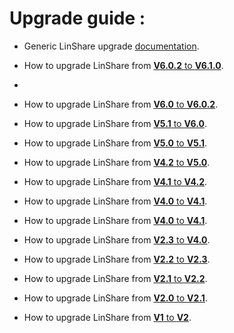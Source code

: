 # Upgrade guide :

* Generic LinShare upgrade [documentation](linshare-upgrade.md).

* How to upgrade LinShare from  [__V6.0.2__ to __V6.1.0__](linshare-upgrade-from-v6.0.2-to-v6.1.0.md).
* 
* How to upgrade LinShare from  [__V6.0__ to __V6.0.2__](linshare-upgrade-from-v6.0.0-to-v6.0.2.md).

* How to upgrade LinShare from  [__V5.1__ to __V6.0__](linshare-upgrade-from-v5.1-to-v6.0.md).

* How to upgrade LinShare from  [__V5.0__ to __V5.1__](linshare-upgrade-from-v5.0-to-v5.1.md).

* How to upgrade LinShare from  [__V4.2__ to __V5.0__](linshare-upgrade-from-v4.2-to-v5.0.md).

* How to upgrade LinShare from  [__V4.1__ to __V4.2__](linshare-upgrade-from-v4.1-to-v4.2.md).

* How to upgrade LinShare from  [__V4.0__ to __V4.1__](linshare-upgrade-from-v4.0-to-v4.1.md).

* How to upgrade LinShare from  [__V4.0__ to __V4.1__](linshare-upgrade-from-v4.0-to-v4.1.md).

* How to upgrade LinShare from  [__V2.3__ to __V4.0__](linshare-upgrade-from-v2.3-to-v4.0.md).

* How to upgrade LinShare from  [__V2.2__ to __V2.3__](linshare-upgrade-from-v2.2-to-v2.3.md).

* How to upgrade LinShare from  [__V2.1__ to __V2.2__](linshare-upgrade-from-v2.1-to-v2.2.md).

* How to upgrade LinShare from  [__V2.0__ to __V2.1__](linshare-upgrade-from-v2.0-to-v2.1.md).

* How to upgrade LinShare from  [__V1__ to __V2__](linshare-upgrade-from-v1-to-v2.md).
